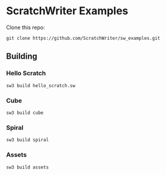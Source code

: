 # ScratchWriter Examples
Clone this repo:
```
git clone https://github.com/ScratchWriter/sw_examples.git
```
## Building
### Hello Scratch
```
sw3 build hello_scratch.sw
```
### Cube
```
sw3 build cube
```
### Spiral
```
sw3 build spiral
```
### Assets
```
sw3 build assets
```
